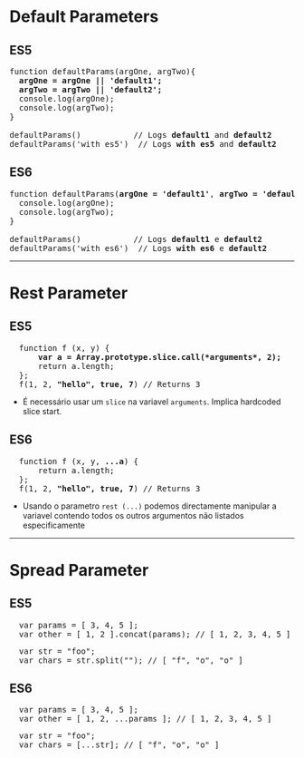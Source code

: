 # Default Parameters

## ES5
<pre>
function defaultParams(argOne, argTwo){
  <b>argOne = argOne || 'default1';</b>
  <b>argTwo = argTwo || 'default2';</b>
  console.log(argOne);
  console.log(argTwo);
}

defaultParams()           // Logs <b>default1</b> and <b>default2</b>
defaultParams('with es5')  // Logs <b>with es5</b> and <b>default2</b>
</pre>

## ES6

<pre>
function defaultParams(<b>argOne = 'default1'</b>, <b>argTwo = 'default2'</b>){
  console.log(argOne);
  console.log(argTwo);
}

defaultParams()           // Logs <b>default1</b> e <b>default2</b>
defaultParams('with es6')  // Logs <b>with es6</b> e <b>default2</b>
</pre>

***

# Rest Parameter

## ES5
<pre>
  function f (x, y) {
      <b>var a = Array.prototype.slice.call(*arguments*, 2);</b>
      return a.length;
  };
  f(1, 2, <b>"hello", true, 7</b>) // Returns 3
</pre>

- É necessário usar um `slice` na variavel `arguments`. Implica hardcoded slice start.


## ES6
<pre>
  function f (x, y, <b>...a</b>) {
      return a.length;
  };
  f(1, 2, <b>"hello", true, 7</b>) // Returns 3
</pre>

- Usando o parametro `rest (...)` podemos directamente manipular a variavel contendo todos os outros argumentos não listados especificamente

***

# Spread Parameter

## ES5
<pre>
  var params = [ 3, 4, 5 ];
  var other = [ 1, 2 ].concat(params); // [ 1, 2, 3, 4, 5 ]
</pre>

<pre>
  var str = "foo";
  var chars = str.split(""); // [ "f", "o", "o" ]
</pre>

## ES6
<pre>
  var params = [ 3, 4, 5 ];
  var other = [ 1, 2, ...params ]; // [ 1, 2, 3, 4, 5 ]
</pre>

<pre>
  var str = "foo";
  var chars = [...str]; // [ "f", "o", "o" ]
</pre>
